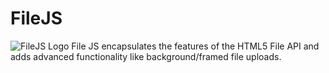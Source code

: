 FileJS
============
![FileJS Logo](http://www.morpol.de/sites/default/files/styles/thumbnail/public/projects/filejs-2.png)
File JS encapsulates the features of the HTML5 File API and adds advanced functionality like background/framed file uploads.